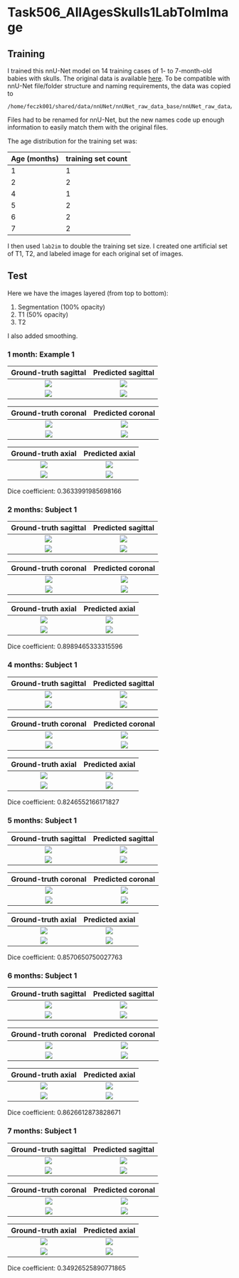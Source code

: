 # Task506_AllAgesSkulls1LabToImImage

## Training

I trained this nnU-Net model on 14 training cases of 1- to 7-month-old babies with skulls.
The original data is available 
[here](https://umn.app.box.com/folder/143693300383?s=npitfaxq4udspe1phscihl6gvb9uvihh).
To be compatible with nnU-Net file/folder structure and naming requirements, the data
was copied to

    /home/feczk001/shared/data/nnUNet/nnUNet_raw_data_base/nnUNet_raw_data/Task506_AllAgesSkulls1LabToImImage

Files had to be renamed for nnU-Net, but the new names code up enough information to easily match them with the original files.

The age distribution for the training set was:

| Age (months)      | training set count | 
| ----------- | ----------- |
| 1  | 1        |
| 2 | 2         |
| 4 | 1         |
| 5 | 2         |
| 6 | 2         |
| 7 | 2         |

I then used `lab2im` to double the training set size.  I created one artificial set of
T1, T2, and labeled image for each original set of images.

## Test

Here we have the images layered (from top to bottom):

1. Segmentation (100% opacity)
2. T1 (50% opacity)
3. T2

I also added smoothing.

### 1 month: Example 1

Ground-truth sagittal       |  Predicted sagittal
:-------------------------:|:-------------------------:
![](../../img/Task506/1mo/sub-1/sagittal/ground_truth.jpg)  |  ![](../../img/Task506/1mo/sub-1/sagittal/inferred.jpg)
![](../../img/Task506/1mo/sub-1/sagittal/ground_truth_outline.jpg)  |  ![](../../img/Task506/1mo/sub-1/sagittal/inferred_outline.jpg)

Ground-truth coronal       |  Predicted coronal
:-------------------------:|:-------------------------:
![](../../img/Task506/1mo/sub-1/coronal/ground_truth.jpg)  |  ![](../../img/Task506/1mo/sub-1/coronal/inferred.jpg)
![](../../img/Task506/1mo/sub-1/coronal/ground_truth_outline.jpg)  |  ![](../../img/Task506/1mo/sub-1/coronal/inferred_outline.jpg)

Ground-truth axial       |  Predicted axial
:-------------------------:|:-------------------------:
![](../../img/Task506/1mo/sub-1/axial/ground_truth.jpg)  |  ![](../../img/Task506/1mo/sub-1/axial/inferred.jpg)
![](../../img/Task506/1mo/sub-1/axial/ground_truth_outline.jpg)  |  ![](../../img/Task506/1mo/sub-1/axial/inferred_outline.jpg)

Dice coefficient: 0.3633991985698166

### 2 months: Subject 1

Ground-truth sagittal       |  Predicted sagittal
:-------------------------:|:-------------------------:
![](../../img/Task506/2mo/sub-1/sagittal/ground_truth.jpg)  |  ![](../../img/Task506/2mo/sub-1/sagittal/inferred.jpg)
![](../../img/Task506/2mo/sub-1/sagittal/ground_truth_outline.jpg)  |  ![](../../img/Task506/2mo/sub-1/sagittal/inferred_outline.jpg)

Ground-truth coronal       |  Predicted coronal
:-------------------------:|:-------------------------:
![](../../img/Task506/2mo/sub-1/coronal/ground_truth.jpg)  |  ![](../../img/Task506/2mo/sub-1/coronal/inferred.jpg)
![](../../img/Task506/2mo/sub-1/coronal/ground_truth_outline.jpg)  |  ![](../../img/Task506/2mo/sub-1/coronal/inferred_outline.jpg)

Ground-truth axial       |  Predicted axial
:-------------------------:|:-------------------------:
![](../../img/Task506/2mo/sub-1/axial/ground_truth.jpg)  |  ![](../../img/Task506/2mo/sub-1/axial/inferred.jpg)
![](../../img/Task506/2mo/sub-1/axial/ground_truth_outline.jpg)  |  ![](../../img/Task506/2mo/sub-1/axial/inferred_outline.jpg)

Dice coefficient: 0.8989465333315596

### 4 months: Subject 1

Ground-truth sagittal       |  Predicted sagittal
:-------------------------:|:-------------------------:
![](../../img/Task506/4mo/sub-1/sagittal/ground_truth.jpg)  |  ![](../../img/Task506/4mo/sub-1/sagittal/inferred.jpg)
![](../../img/Task506/4mo/sub-1/sagittal/ground_truth_outline.jpg)  |  ![](../../img/Task506/4mo/sub-1/sagittal/inferred_outline.jpg)

Ground-truth coronal       |  Predicted coronal
:-------------------------:|:-------------------------:
![](../../img/Task506/4mo/sub-1/coronal/ground_truth.jpg)  |  ![](../../img/Task506/4mo/sub-1/coronal/inferred.jpg)
![](../../img/Task506/4mo/sub-1/coronal/ground_truth_outline.jpg)  |  ![](../../img/Task506/4mo/sub-1/coronal/inferred_outline.jpg)

Ground-truth axial       |  Predicted axial
:-------------------------:|:-------------------------:
![](../../img/Task506/4mo/sub-1/axial/ground_truth.jpg)  |  ![](../../img/Task506/4mo/sub-1/axial/inferred.jpg)
![](../../img/Task506/4mo/sub-1/axial/ground_truth_outline.jpg)  |  ![](../../img/Task506/4mo/sub-1/axial/inferred_outline.jpg)

Dice coefficient: 0.8246552166171827

### 5 months: Subject 1

Ground-truth sagittal       |  Predicted sagittal
:-------------------------:|:-------------------------:
![](../../img/Task506/5mo/sub-1/sagittal/ground_truth.jpg)  |  ![](../../img/Task506/5mo/sub-1/sagittal/inferred.jpg)
![](../../img/Task506/5mo/sub-1/sagittal/ground_truth_outline.jpg)  |  ![](../../img/Task506/5mo/sub-1/sagittal/inferred_outline.jpg)

Ground-truth coronal       |  Predicted coronal
:-------------------------:|:-------------------------:
![](../../img/Task506/5mo/sub-1/coronal/ground_truth.jpg)  |  ![](../../img/Task506/5mo/sub-1/coronal/inferred.jpg)
![](../../img/Task506/5mo/sub-1/coronal/ground_truth_outline.jpg)  |  ![](../../img/Task506/5mo/sub-1/coronal/inferred_outline.jpg)

Ground-truth axial       |  Predicted axial
:-------------------------:|:-------------------------:
![](../../img/Task506/5mo/sub-1/axial/ground_truth.jpg)  |  ![](../../img/Task506/5mo/sub-1/axial/inferred.jpg)
![](../../img/Task506/5mo/sub-1/axial/ground_truth_outline.jpg)  |  ![](../../img/Task506/5mo/sub-1/axial/inferred_outline.jpg)

Dice coefficient: 0.8570650750027763

### 6 months: Subject 1

Ground-truth sagittal       |  Predicted sagittal
:-------------------------:|:-------------------------:
![](../../img/Task506/6mo/sub-1/sagittal/ground_truth.jpg)  |  ![](../../img/Task506/6mo/sub-1/sagittal/inferred.jpg)
![](../../img/Task506/6mo/sub-1/sagittal/ground_truth_outline.jpg)  |  ![](../../img/Task506/6mo/sub-1/sagittal/inferred_outline.jpg)

Ground-truth coronal       |  Predicted coronal
:-------------------------:|:-------------------------:
![](../../img/Task506/6mo/sub-1/coronal/ground_truth.jpg)  |  ![](../../img/Task506/6mo/sub-1/coronal/inferred.jpg)
![](../../img/Task506/6mo/sub-1/coronal/ground_truth_outline.jpg)  |  ![](../../img/Task506/6mo/sub-1/coronal/inferred_outline.jpg)

Ground-truth axial       |  Predicted axial
:-------------------------:|:-------------------------:
![](../../img/Task506/6mo/sub-1/axial/ground_truth.jpg)  |  ![](../../img/Task506/6mo/sub-1/axial/inferred.jpg)
![](../../img/Task506/6mo/sub-1/axial/ground_truth_outline.jpg)  |  ![](../../img/Task506/6mo/sub-1/axial/inferred_outline.jpg)

Dice coefficient: 0.8626612873828671

### 7 months: Subject 1

Ground-truth sagittal       |  Predicted sagittal
:-------------------------:|:-------------------------:
![](../../img/Task506/7mo/sub-1/sagittal/ground_truth.jpg)  |  ![](../../img/Task506/7mo/sub-1/sagittal/inferred.jpg)
![](../../img/Task506/7mo/sub-1/sagittal/ground_truth_outline.jpg)  |  ![](../../img/Task506/7mo/sub-1/sagittal/inferred_outline.jpg)

Ground-truth coronal       |  Predicted coronal
:-------------------------:|:-------------------------:
![](../../img/Task506/7mo/sub-1/coronal/ground_truth.jpg)  |  ![](../../img/Task506/7mo/sub-1/coronal/inferred.jpg)
![](../../img/Task506/7mo/sub-1/coronal/ground_truth_outline.jpg)  |  ![](../../img/Task506/7mo/sub-1/coronal/inferred_outline.jpg)

Ground-truth axial       |  Predicted axial
:-------------------------:|:-------------------------:
![](../../img/Task506/7mo/sub-1/axial/ground_truth.jpg)  |  ![](../../img/Task506/7mo/sub-1/axial/inferred.jpg)
![](../../img/Task506/7mo/sub-1/axial/ground_truth_outline.jpg)  |  ![](../../img/Task506/7mo/sub-1/axial/inferred_outline.jpg)

Dice coefficient: 0.34926525890771865
